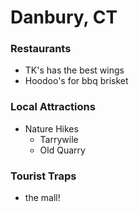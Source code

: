 # Danbury, CT

### Restaurants
* TK's has the best wings
* Hoodoo's for bbq brisket 

### Local Attractions
 * Nature Hikes
   * Tarrywile
   * Old Quarry

### Tourist Traps
* the mall!
